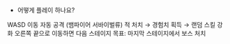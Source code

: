 * 어떻게 플레이 하나요?

WASD 이동
자동 공격 (뱀파이어 서바이벌류)
적 처치 → 경험치 획득 → 랜덤 스킬 강화
오른쪽 끝으로 이동하면 다음 스테이지
목표: 마지막 스테이지에서 보스 처치

